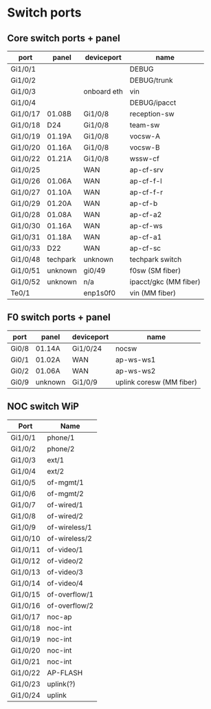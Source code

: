 Switch ports
============

Core switch ports + panel
-------------------------

port    | panel  | deviceport  | name
--------|--------|-------------|-----------------
Gi1/0/1 |        |             | DEBUG
Gi1/0/2 |        |             | DEBUG/trunk
Gi1/0/3 |        | onboard eth | vin
Gi1/0/4 |        |             | DEBUG/ipacct
Gi1/0/17| 01.08B | Gi1/0/8     | reception-sw
Gi1/0/18| D24    | Gi1/0/8     | team-sw
Gi1/0/19| 01.19A | Gi1/0/8     | vocsw-A
Gi1/0/20| 01.16A | Gi1/0/8     | vocsw-B
Gi1/0/22| 01.21A | Gi1/0/8     | wssw-cf
Gi1/0/25|        | WAN         | ap-cf-srv
Gi1/0/26| 01.06A | WAN         | ap-cf-f-l
Gi1/0/27| 01.10A | WAN         | ap-cf-f-r
Gi1/0/29| 01.20A | WAN         | ap-cf-b
Gi1/0/28| 01.08A | WAN         | ap-cf-a2
Gi1/0/30| 01.16A | WAN         | ap-cf-ws
Gi1/0/31| 01.18A | WAN         | ap-cf-a1
Gi1/0/33| D22    | WAN         | ap-cf-sc
Gi1/0/48|techpark| unknown     | techpark switch
Gi1/0/51|unknown | gi0/49      | f0sw (SM fiber)
Gi1/0/52|unknown | n/a         | ipacct/gkc (MM fiber)
Te0/1   |        | enp1s0f0    | vin (MM fiber)

F0 switch ports + panel
-----------------------

port    | panel  | deviceport  | name
--------|--------|-------------|-----------------
Gi0/8   | 01.14A | Gi1/0/24    | nocsw
Gi0/1   | 01.02A | WAN         | ap-ws-ws1  
Gi0/2   | 01.06A | WAN         | ap-ws-ws2
Gi0/9  |unknown | Gi1/0/9    | uplink coresw (MM fiber)

NOC switch WiP
----------

Port    |  Name 
--------|---------
Gi1/0/1 | phone/1       
Gi1/0/2 | phone/2       
Gi1/0/3 | ext/1         
Gi1/0/4 | ext/2         
Gi1/0/5 | of-mgmt/1     
Gi1/0/6 | of-mgmt/2     
Gi1/0/7 | of-wired/1    
Gi1/0/8 | of-wired/2    
Gi1/0/9 | of-wireless/1 
Gi1/0/10| of-wireless/2 
Gi1/0/11| of-video/1    
Gi1/0/12| of-video/2    
Gi1/0/13| of-video/3    
Gi1/0/14| of-video/4    
Gi1/0/15| of-overflow/1 
Gi1/0/16| of-overflow/2 
Gi1/0/17| noc-ap        
Gi1/0/18| noc-int       
Gi1/0/19| noc-int       
Gi1/0/20| noc-int       
Gi1/0/21| noc-int       
Gi1/0/22| AP-FLASH      
Gi1/0/23| uplink(?)
Gi1/0/24| uplink        

